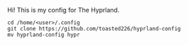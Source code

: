 
Hi! This is my config for The Hyprland.

```
cd /home/<user>/.config
git clone https://github.com/toasted226/hyprland-config
mv hyprland-config hypr
```
